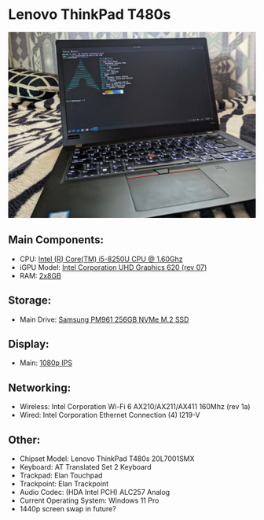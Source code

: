 # Lenovo ThinkPad T480s

![My Laptop](../images/Lenovo&#32;ThinkPad&#32;T480s&#32;Laptop/PXL_20230707_151502569&#32;-&#32;Copy.jpg)

## Main Components:
- CPU: [Intel (R) Core(TM) i5-8250U CPU @ 1.60Ghz]()
- iGPU Model: [Intel Corporation UHD Graphics 620 (rev 07)]()
- RAM: [2x8GB]()

## Storage:
- Main Drive: [Samsung PM961 256GB NVMe M.2 SSD]()

## Display:
- Main: [1080p IPS]()

## Networking:
- Wireless: Intel Corporation Wi-Fi 6 AX210/AX211/AX411 160Mhz (rev 1a)
- Wired: Intel Corporation Ethernet Connection (4) I219-V

## Other:
- Chipset Model: Lenovo ThinkPad T480s 20L7001SMX
- Keyboard: AT Translated Set 2 Keyboard
- Trackpad: Elan Touchpad
- Trackpoint: Elan Trackpoint
- Audio Codec: (HDA Intel PCH) ALC257 Analog
- Current Operating System: Windows 11 Pro
- 1440p screen swap in future?